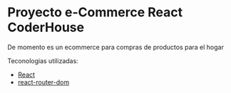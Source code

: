# Proyecto e-Commerce React CoderHouse

De momento es un ecommerce para compras de productos para el hogar

Teconologias utilizadas:

- [React](https://reactjs.org/)
- [react-router-dom](https://reactrouter.com/)
